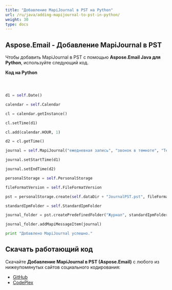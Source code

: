 ```yaml
---
title: "Добавление MapiJournal в PST на Python"
url: /ru/java/adding-mapijournal-to-pst-in-python/
weight: 30
type: docs
---
```


## **Aspose.Email - Добавление MapiJournal в PST**
Чтобы добавить MapiJournal в PST с помощью **Aspose.Email Java для Python**, используйте следующий код.

**Код на Python**

```python



d1 = self.Date()

calendar = self.Calendar

cl = calendar.getInstance()

cl.setTime(d1)

cl.add(calendar.HOUR, 1)

d2 = cl.getTime()

journal = self.MapiJournal("ежедневная запись", "звонок в темноте", "Телефонный звонок", "Телефонный звонок")

journal.setStartTime(d1)

journal.setEndTime(d2)

personalStorage = self.PersonalStorage

fileFormatVersion = self.FileFormatVersion

pst = personalStorage.create(self.dataDir + "JournalPST.pst", fileFormatVersion.Unicode)

standardIpmFolder = self.StandardIpmFolder

journal_folder = pst.createPredefinedFolder("Журнал", standardIpmFolder.Journal)

journal_folder.addMapiMessageItem(journal)

print "Добавлено MapiJournal успешно."

```
## **Скачать работающий код**
Скачайте **Добавление MapiJournal в PST (Aspose.Email)** с любого из нижеупомянутых сайтов социального кодирования:

- [GitHub](https://github.com/aspose-email/Aspose.Email-for-Java/releases/tag/Aspose.Email_Java_for_Python-v1.0)
- [CodePlex](http://asposeemailjavapython.codeplex.com/releases/)